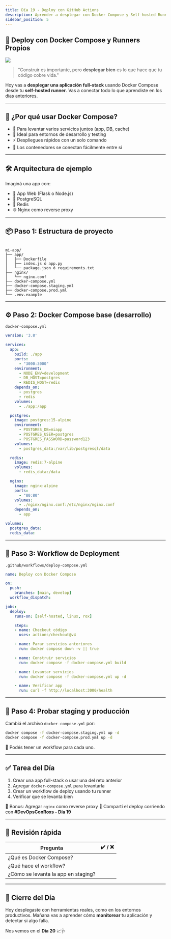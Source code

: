 ```yaml
---
title: Día 19 - Deploy con GitHub Actions
description: Aprender a desplegar con Docker Compose y Self-hosted Runners
sidebar_position: 5
---
```


## 🚀 Deploy con Docker Compose y Runners Propios

![](../../static/images/banner/3.png)

> "Construir es importante, pero **desplegar bien** es lo que hace que tu código cobre vida."

Hoy vas a **desplegar una aplicación full-stack** usando Docker Compose desde tu **self-hosted runner**. Vas a conectar todo lo que aprendiste en los días anteriores.

---

## 🧱 ¿Por qué usar Docker Compose?

- 🔁 Para levantar varios servicios juntos (app, DB, cache)
- 🧪 Ideal para entornos de desarrollo y testing
- ⚡ Despliegues rápidos con un solo comando
- 🔌 Los contenedores se conectan fácilmente entre sí

---

## 🛠️ Arquitectura de ejemplo

Imaginá una app con:

- 🐍 App Web (Flask o Node.js)
- 🐘 PostgreSQL
- 🔴 Redis
- 🌐 Nginx como reverse proxy

---

## 📦 Paso 1: Estructura de proyecto

```

mi-app/
├── app/
│   ├── Dockerfile
│   ├── index.js ó app.py
│   └── package.json ó requirements.txt
├── nginx/
│   └── nginx.conf
├── docker-compose.yml
├── docker-compose.staging.yml
├── docker-compose.prod.yml
└── .env.example

````

---

## ⚙️ Paso 2: Docker Compose base (desarrollo)

`docker-compose.yml`

```yaml
version: '3.8'

services:
  app:
    build: ./app
    ports:
      - "3000:3000"
    environment:
      - NODE_ENV=development
      - DB_HOST=postgres
      - REDIS_HOST=redis
    depends_on:
      - postgres
      - redis
    volumes:
      - ./app:/app

  postgres:
    image: postgres:15-alpine
    environment:
      - POSTGRES_DB=miapp
      - POSTGRES_USER=postgres
      - POSTGRES_PASSWORD=password123
    volumes:
      - postgres_data:/var/lib/postgresql/data

  redis:
    image: redis:7-alpine
    volumes:
      - redis_data:/data

  nginx:
    image: nginx:alpine
    ports:
      - "80:80"
    volumes:
      - ./nginx/nginx.conf:/etc/nginx/nginx.conf
    depends_on:
      - app

volumes:
  postgres_data:
  redis_data:
````

---

## 🚀 Paso 3: Workflow de Deployment

`.github/workflows/deploy-compose.yml`

```yaml
name: Deploy con Docker Compose

on:
  push:
    branches: [main, develop]
  workflow_dispatch:

jobs:
  deploy:
    runs-on: [self-hosted, linux, rox]

    steps:
    - name: Checkout código
      uses: actions/checkout@v4

    - name: Parar servicios anteriores
      run: docker compose down -v || true

    - name: Construir servicios
      run: docker compose -f docker-compose.yml build

    - name: Levantar servicios
      run: docker compose -f docker-compose.yml up -d

    - name: Verificar app
      run: curl -f http://localhost:3000/health
```

---

## 🧪 Paso 4: Probar staging y producción

Cambiá el archivo `docker-compose.yml` por:

```bash
docker compose -f docker-compose.staging.yml up -d
docker compose -f docker-compose.prod.yml up -d
```

📌 Podés tener un workflow para cada uno.

---

## ✅ Tarea del Día

1. Crear una app full-stack o usar una del reto anterior
2. Agregar `docker-compose.yml` para levantarla
3. Crear un workflow de deploy usando tu runner
4. Verificar que se levanta bien

🎁 Bonus: Agregar `nginx` como reverse proxy
📸 Compartí el deploy corriendo con **#DevOpsConRoxs - Día 19**

---

## 🧠 Revisión rápida

| Pregunta                            | ✔️ / ❌ |
| ----------------------------------- | ------ |
| ¿Qué es Docker Compose?             |        |
| ¿Qué hace el workflow?              |        |
| ¿Cómo se levanta la app en staging? |        |

---

## 🏁 Cierre del Día

Hoy desplegaste con herramientas reales, como en los entornos productivos.
Mañana vas a aprender cómo **monitorear** tu aplicación y detectar si algo falla.

Nos vemos en el **Día 20** 📈🩺


